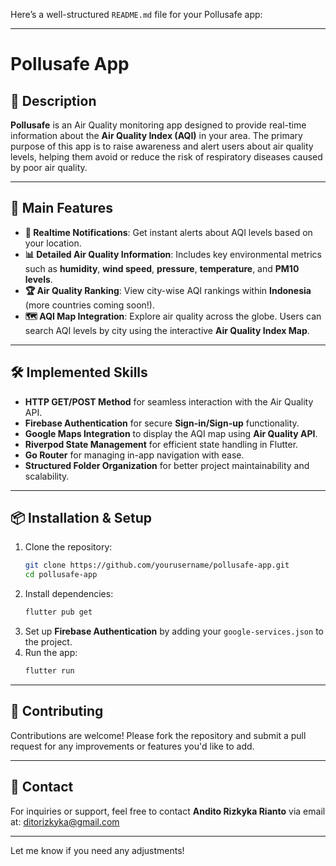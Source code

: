 Here’s a well-structured `README.md` file for your Pollusafe app:

---

# Pollusafe App

## 📱 Description  
**Pollusafe** is an Air Quality monitoring app designed to provide real-time information about the **Air Quality Index (AQI)** in your area. The primary purpose of this app is to raise awareness and alert users about air quality levels, helping them avoid or reduce the risk of respiratory diseases caused by poor air quality.

---

## 🌟 Main Features  
- **📲 Realtime Notifications**: Get instant alerts about AQI levels based on your location.  
- **📊 Detailed Air Quality Information**: Includes key environmental metrics such as **humidity**, **wind speed**, **pressure**, **temperature**, and **PM10 levels**.  
- **🏆 Air Quality Ranking**: View city-wise AQI rankings within **Indonesia** (more countries coming soon!).  
- **🗺️ AQI Map Integration**: Explore air quality across the globe. Users can search AQI levels by city using the interactive **Air Quality Index Map**.  

---

## 🛠️ Implemented Skills  
- **HTTP GET/POST Method** for seamless interaction with the Air Quality API.  
- **Firebase Authentication** for secure **Sign-in/Sign-up** functionality.  
- **Google Maps Integration** to display the AQI map using **Air Quality API**.  
- **Riverpod State Management** for efficient state handling in Flutter.  
- **Go Router** for managing in-app navigation with ease.  
- **Structured Folder Organization** for better project maintainability and scalability.  

---

## 📦 Installation & Setup  
1. Clone the repository:  
   ```bash
   git clone https://github.com/yourusername/pollusafe-app.git
   cd pollusafe-app
   ```
2. Install dependencies:  
   ```bash
   flutter pub get
   ```
3. Set up **Firebase Authentication** by adding your `google-services.json` to the project.  
4. Run the app:  
   ```bash
   flutter run
   ```

---

## 🤝 Contributing  
Contributions are welcome! Please fork the repository and submit a pull request for any improvements or features you'd like to add.

---

## 📧 Contact  
For inquiries or support, feel free to contact **Andito Rizkyka Rianto** via email at: ditorizkyka@gmail.com  

---

Let me know if you need any adjustments!
